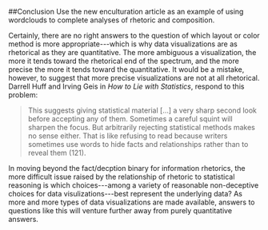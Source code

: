 ##Conclusion
Use the new enculturation article as an example of using wordclouds to complete analyses of rhetoric and composition. 

Certainly, there are no right answers to the question of which layout or color method is more appropriate---which is why data visualizations are as rhetorical as they are quantitative. The more ambiguous a visualization, the more it tends toward the rhetorical end of the spectrum, and the more precise the more it tends toward the quantitative. It would be a mistake, however, to suggest that more precise visualizations are not at all rhetorical. Darrell Huff and Irving Geis in *How to Lie with Statistics*, respond to this problem: 

> This suggests giving statistical material [...] a very sharp second look before accepting 
> any of them. Sometimes a careful squint will sharpen the focus. But arbitrarily rejecting 
> statistical methods makes no sense either. That is like refusing to read because writers 
> sometimes use words to hide facts and relationships rather than to reveal them (121). 

In moving beyond the fact/decption binary for information rhetorics, the more difficult issue raised by the relationship of rhetoric to statistical reasoning is which choices---among a variety of reasonable non-deceptive choices for data visulizations---best represent the underlying data? As more and more types of data visualizations are made available, answers to questions like this will venture further away from purely quantitative answers. 

<!--Finally, -->

<!--In many ways this is a new variation on the concern of Jahne Fanestock regarding Rhetoric and Science. XXXTurn to discuss the rhetoric of science and Fhaenstock's quote about feedback between science and rhetoric. -->

<!--Jeanne Fahnestock has tried to put pressure on the idea that science and rhetoric are mutually exclusive territories; “the terms on both sides of the preposition in the phrase 'rhetoric of science' come out somewhat changed. A rhetoric of science puts pressure on both science and rhetoric” (278). Fahnestock's impressive work, such as her Rhetorical Figures in Science, understands the rhetoric of science as using sylistics, figures, tropes, and schemes to read and rewrite the persuasive elements of scientific inquiry/writing. Although she has called for a more integrated convergence of rhetoric and science, so far this convergence has been relatively limited to the “formal possibilities, identified ultimately in both rhetoric and neurolinguistics, and [how] the historical particulars together constitute the ‘available means of persuasion'” (175). -->
